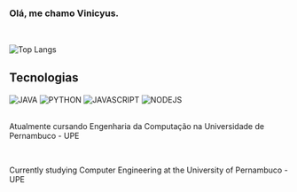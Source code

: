 ### Olá, me chamo Vinicyus. 
<br>

![Top Langs](https://github-readme-stats.vercel.app/api/top-langs/?username=VinicyusSantos&layout=compact)

## Tecnologias
<div>
    <img align="center" alt="JAVA" src="https://img.shields.io/badge/Java-ED8B00?style=for-the-badge&logo=openjdk&logoColor=white"/>
    <img align="center" alt="PYTHON" src="https://img.shields.io/badge/Python-14354C?style=for-the-badge&logo=python&logoColor=white"/>
    <img align="center" alt="JAVASCRIPT" src="https://img.shields.io/badge/JavaScript-323330?style=for-the-badge&logo=javascript&logoColor=F7DF1E"/>
    <img align="center" alt="NODEJS" src="https://img.shields.io/badge/Node.js-43853D?style=for-the-badge&logo=node.js&logoColor=white"/>
</div><br>

Atualmente cursando Engenharia da Computação na Universidade de Pernambuco - UPE

<br>

Currently studying Computer Engineering at the University of Pernambuco - UPE
